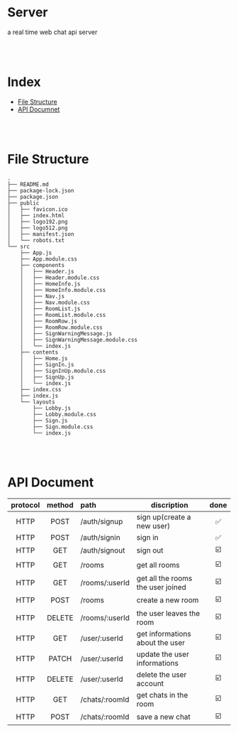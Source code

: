 # Server

a real time web chat api server

<br>
<br>

# Index

- [File Structure](#file-structure)
- [API Documnet](#api-document)

<br>
<br>

# File Structure

```
.
├── README.md
├── package-lock.json
├── package.json
├── public
│   ├── favicon.ico
│   ├── index.html
│   ├── logo192.png
│   ├── logo512.png
│   ├── manifest.json
│   └── robots.txt
└── src
    ├── App.js
    ├── App.module.css
    ├── components
    │   ├── Header.js
    │   ├── Header.module.css
    │   ├── HomeInfo.js
    │   ├── HomeInfo.module.css
    │   ├── Nav.js
    │   ├── Nav.module.css
    │   ├── RoomList.js
    │   ├── RoomList.module.css
    │   ├── RoomRow.js
    │   ├── RoomRow.module.css
    │   ├── SignWarningMessage.js
    │   ├── SignWarningMessage.module.css
    │   └── index.js
    ├── contents
    │   ├── Home.js
    │   ├── SignIn.js
    │   ├── SignInUp.module.css
    │   ├── SignUp.js
    │   └── index.js
    ├── index.css
    ├── index.js
    └── layouts
        ├── Lobby.js
        ├── Lobby.module.css
        ├── Sign.js
        ├── Sign.module.css
        └── index.js
```

<br>
<br>

# API Document

| protocol | method | path           | discription                       | done |
| :------: | :----: | :------------- | --------------------------------- | :--: |
|   HTTP   |  POST  | /auth/signup   | sign up(create a new user)        |  ✅  |
|   HTTP   |  POST  | /auth/signin   | sign in                           |  ✅  |
|   HTTP   |  GET   | /auth/signout  | sign out                          |  ☑️  |
|   HTTP   |  GET   | /rooms         | get all rooms                     |  ☑️  |
|   HTTP   |  GET   | /rooms/:userId | get all the rooms the user joined |  ☑️  |
|   HTTP   |  POST  | /rooms         | create a new room                 |  ☑️  |
|   HTTP   | DELETE | /rooms/:userId | the user leaves the room          |  ☑️  |
|   HTTP   |  GET   | /user/:userId  | get informations about the user   |  ☑️  |
|   HTTP   | PATCH  | /user/:userId  | update the user informations      |  ☑️  |
|   HTTP   | DELETE | /user/:userId  | delete the user account           |  ☑️  |
|   HTTP   |  GET   | /chats/:roomId | get chats in the room             |  ☑️  |
|   HTTP   |  POST  | /chats/:roomId | save a new chat                   |  ☑️  |

<br>
<br>
